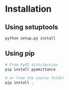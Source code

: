 # Installation



Using setuptools
----------------

```bash
python setup.py install
```


Using pip
---------

```bash
# From PyPI distribution
pip install pyemittance

# or from the source folder
pip install .
```



